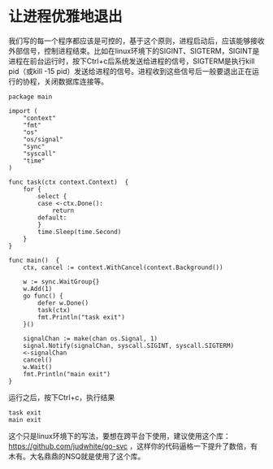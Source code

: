 # 让进程优雅地退出

我们写的每一个程序都应该是可控的，基于这个原则，进程启动后，应该能够接收外部信号，控制进程结束。比如在linux环境下的SIGINT、SIGTERM，SIGINT是进程在前台运行时，按下Ctrl+c后系统发送给进程的信号，SIGTERM是执行kill pid（或kill -15 pid）发送给进程的信号。进程收到这些信号后一般要退出正在运行的协程，关闭数据库连接等。

```
package main

import (
	"context"
	"fmt"
	"os"
	"os/signal"
	"sync"
	"syscall"
	"time"
)

func task(ctx context.Context)  {
	for {
		select {
		case <-ctx.Done():
			return
		default:
		}
		time.Sleep(time.Second)
	}
}

func main()  {
	ctx, cancel := context.WithCancel(context.Background())

	w := sync.WaitGroup{}
	w.Add(1)
	go func() {
		defer w.Done()
		task(ctx)
		fmt.Println("task exit")
	}()

	signalChan := make(chan os.Signal, 1)
	signal.Notify(signalChan, syscall.SIGINT, syscall.SIGTERM)
	<-signalChan
	cancel()
	w.Wait()
	fmt.Println("main exit")
}

```

运行之后，按下Ctrl+c，执行结果
```
task exit
main exit

```
这个只是linux环境下的写法，要想在跨平台下使用，建议使用这个库： https://github.com/judwhite/go-svc ，这样你的代码逼格一下提升了数倍，有木有。大名鼎鼎的NSQ就是使用了这个库。